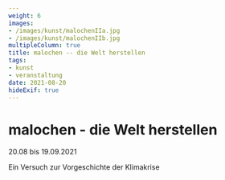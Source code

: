 ```yaml
---
weight: 6
images:
- /images/kunst/malochenIIa.jpg
- /images/kunst/malochenIIb.jpg
multipleColumn: true
title: malochen -- die Welt herstellen
tags:
- kunst
- veranstaltung
date: 2021-08-20
hideExif: true
---
```


# malochen - die Welt herstellen

20.08 bis 19.09.2021

Ein Versuch zur Vorgeschichte der Klimakrise 